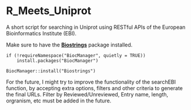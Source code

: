 # R_Meets_Uniprot
A short script for searching in Uniprot using RESTful APIs of the European Bioinformatics Institute (EBI).

Make sure to have the [**Biostrings**](https://bioconductor.org/packages/release/bioc/html/Biostrings.html) package installed.

```
if (!requireNamespace("BiocManager", quietly = TRUE))
    install.packages("BiocManager")

BiocManager::install("Biostrings")
```

For the future, I might try to improve the functionality of the searchEBI function, by accepting extra options, filters and other criteria to generate the final URLs. 
Filter by Reviewed/Unreviewed, Entry name, length, orgranism, etc must be added in the future.
